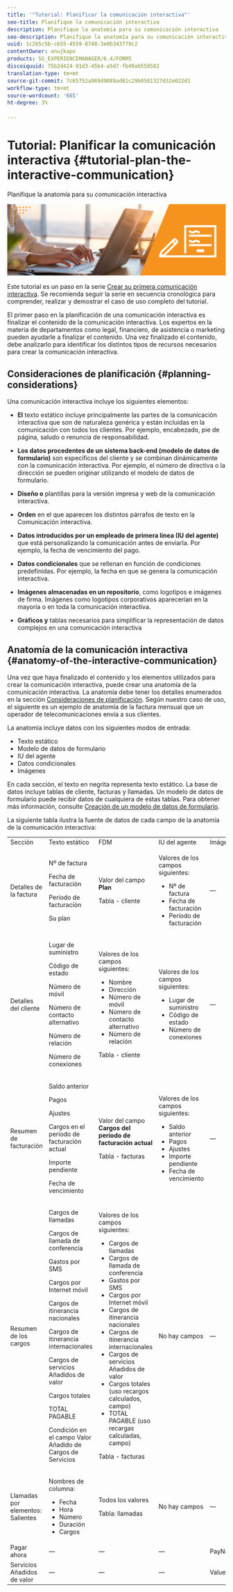 ```yaml
---
title: '"Tutorial: Planificar la comunicación interactiva"'
seo-title: Planifique la comunicación interactiva
description: Planifique la anatomía para su comunicación interactiva
seo-description: Planifique la anatomía para su comunicación interactiva
uuid: 1c2b5c5b-c655-4559-8748-3e0b343779c2
contentOwner: anujkapo
products: SG_EXPERIENCEMANAGER/6.4/FORMS
discoiquuid: 75b2d424-91d3-45b4-a5d7-fb49ab558582
translation-type: tm+mt
source-git-commit: 7c65752a969d9089ad61c29b0581327d32e022d1
workflow-type: tm+mt
source-wordcount: '665'
ht-degree: 3%

---
```



# Tutorial: Planificar la comunicación interactiva {#tutorial-plan-the-interactive-communication}

Planifique la anatomía para su comunicación interactiva

![02-create-adaptive-form-main-image](assets/02-create-adaptive-form-main-image.png)

Este tutorial es un paso en la serie [Crear su primera comunicación interactiva](/help/forms/using/create-your-first-interactive-communication.md). Se recomienda seguir la serie en secuencia cronológica para comprender, realizar y demostrar el caso de uso completo del tutorial.

El primer paso en la planificación de una comunicación interactiva es finalizar el contenido de la comunicación interactiva. Los expertos en la materia de departamentos como legal, financiero, de asistencia o marketing pueden ayudarle a finalizar el contenido. Una vez finalizado el contenido, debe analizarlo para identificar los distintos tipos de recursos necesarios para crear la comunicación interactiva.

## Consideraciones de planificación {#planning-considerations}

Una comunicación interactiva incluye los siguientes elementos:

* **El** texto estático incluye principalmente las partes de la comunicación interactiva que son de naturaleza genérica y están incluidas en la comunicación con todos los clientes. Por ejemplo, encabezado, pie de página, saludo o renuncia de responsabilidad.
* **Los datos procedentes de un sistema back-end (modelo de datos de formulario)** son específicos del cliente y se combinan dinámicamente con la comunicación interactiva. Por ejemplo, el número de directiva o la dirección se pueden originar utilizando el modelo de datos de formulario.
* **Diseño o** plantillas para la versión impresa y web de la comunicación interactiva.
* **Orden** en el que aparecen los distintos párrafos de texto en la Comunicación interactiva.
* **Datos introducidos por un empleado de primera línea (IU del agente)** que está personalizando la comunicación antes de enviarla. Por ejemplo, la fecha de vencimiento del pago.

* **Datos condicionales** que se rellenan en función de condiciones predefinidas. Por ejemplo, la fecha en que se genera la comunicación interactiva.
* **Imágenes almacenadas en un repositorio**, como logotipos e imágenes de firma. Imágenes como logotipos corporativos aparecerían en la mayoría o en toda la comunicación interactiva.
* **Gráficos y** tablas necesarios para simplificar la representación de datos complejos en una comunicación interactiva

## Anatomía de la comunicación interactiva {#anatomy-of-the-interactive-communication}

Una vez que haya finalizado el contenido y los elementos utilizados para crear la comunicación interactiva, puede crear una anatomía de la comunicación interactiva. La anatomía debe tener los detalles enumerados en la sección [Consideraciones de planificación](/help/forms/using/planning-interactive-communications.md#planning-considerations). Según nuestro caso de uso, el siguiente es un ejemplo de anatomía de la factura mensual que un operador de telecomunicaciones envía a sus clientes.

La anatomía incluye datos con los siguientes modos de entrada:

* Texto estático
* Modelo de datos de formulario
* IU del agente
* Datos condicionales
* Imágenes

En cada sección, el texto en negrita representa texto estático. La base de datos incluye tablas de cliente, facturas y llamadas. Un modelo de datos de formulario puede recibir datos de cualquiera de estas tablas. Para obtener más información, consulte [Creación de un modelo de datos de formulario](create-form-data-model-tutorial.md).

La siguiente tabla ilustra la fuente de datos de cada campo de la anatomía de la comunicación interactiva:

<table> 
 <tbody>
  <tr>
   <td>Sección</td> 
   <td>Texto estático</td> 
   <td>FDM </td> 
   <td>IU del agente</td> 
   <td>Imágenes</td> 
  </tr>
  <tr>
   <td>Detalles de la factura</td> 
   <td><p>Nº de factura</p> <p>Fecha de facturación</p> <p>Período de facturación</p> <p>Su plan</p> </td> 
   <td><p>Valor del campo <strong>Plan </strong></p> <p>Tabla - cliente</p> </td> 
   <td><p>Valores de los campos siguientes:</p> 
    <ul> 
     <li>Nº de factura</li> 
     <li>Fecha de facturación</li> 
     <li>Período de facturación</li> 
    </ul> <p> </p> </td> 
   <td>—</td> 
  </tr>
  <tr>
   <td>Detalles del cliente</td> 
   <td><p>Lugar de suministro</p> <p>Código de estado</p> <p>Número de móvil</p> <p>Número de contacto alternativo</p> <p>Número de relación</p> <p>Número de conexiones</p> </td> 
   <td><p>Valores de los campos siguientes:</p> 
    <ul> 
     <li>Nombre</li> 
     <li>Dirección</li> 
     <li>Número de móvil</li> 
     <li>Número de contacto alternativo</li> 
     <li>Número de relación</li> 
    </ul> <p>Tabla - cliente</p> </td> 
   <td><p>Valores de los campos siguientes:</p> 
    <ul> 
     <li>Lugar de suministro</li> 
     <li>Código de estado</li> 
     <li>Número de conexiones</li> 
    </ul> </td> 
   <td>—</td> 
  </tr>
  <tr>
   <td>Resumen de facturación</td> 
   <td><p>Saldo anterior</p> <p>Pagos</p> <p>Ajustes</p> <p>Cargos en el período de facturación actual</p> <p>Importe pendiente</p> <p>Fecha de vencimiento</p> </td> 
   <td><p>Valor del campo <strong>Cargos del período de facturación actual </strong></p> <p>Tabla - facturas</p> </td> 
   <td><p>Valores de los campos siguientes:</p> 
    <ul> 
     <li>Saldo anterior</li> 
     <li>Pagos</li> 
     <li>Ajustes</li> 
     <li>Importe pendiente</li> 
     <li>Fecha de vencimiento</li> 
    </ul> </td> 
   <td>—</td> 
  </tr>
  <tr>
   <td>Resumen de los cargos</td> 
   <td><p>Cargos de llamadas</p> <p>Cargos de llamada de conferencia</p> <p>Gastos por SMS </p> <p>Cargos por Internet móvil</p> <p>Cargos de itinerancia nacionales</p> <p>Cargos de itinerancia internacionales</p> <p>Cargos de servicios Añadidos de valor</p> <p>Cargos totales</p> <p>TOTAL PAGABLE</p> <p>Condición en el campo Valor Añadido de Cargos de Servicios</p> </td> 
   <td><p>Valores de los campos siguientes:</p> 
    <ul> 
     <li>Cargos de llamadas</li> 
     <li>Cargos de llamada de conferencia</li> 
     <li>Gastos por SMS </li> 
     <li>Cargos por Internet móvil</li> 
     <li>Cargos de itinerancia nacionales</li> 
     <li>Cargos de itinerancia internacionales</li> 
     <li>Cargos de servicios Añadidos de valor</li> 
     <li>Cargos totales (uso recargos calculados, campo)</li> 
     <li>TOTAL PAGABLE (uso recargas calculadas, campo)</li> 
    </ul> <p>Tabla - facturas</p> </td> 
   <td>No hay campos</td> 
   <td>—</td> 
  </tr>
  <tr>
   <td>Llamadas por elementos: Salientes</td> 
   <td><p>Nombres de columna:</p> 
    <ul> 
     <li>Fecha</li> 
     <li>Hora</li> 
     <li>Número</li> 
     <li>Duración</li> 
     <li>Cargos</li> 
    </ul> </td> 
   <td><p>Todos los valores</p> <p>Tabla: llamadas</p> </td> 
   <td>No hay campos</td> 
   <td>—</td> 
  </tr>
  <tr>
   <td>Pagar ahora</td> 
   <td>—</td> 
   <td>—</td> 
   <td>—</td> 
   <td>PayNow</td> 
  </tr>
  <tr>
   <td>Servicios Añadidos de valor</td> 
   <td>—</td> 
   <td>—</td> 
   <td>—</td> 
   <td>ValueAddedServices</td> 
  </tr>
 </tbody>
</table>

